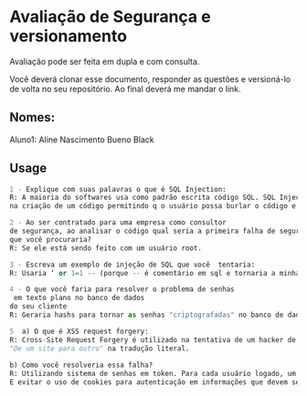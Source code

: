 # Avaliação de Segurança e versionamento

Avaliação pode ser feita em dupla e com consulta.

Você deverá clonar esse documento, responder as questões e versioná-lo de volta no seu repositório. Ao final deverá me mandar o link.


## Nomes:

Aluno1: Aline Nascimento Bueno Black


## Usage

```python
1 - Explique com suas palavras o que é SQL Injection:
R: A maioria do softwares usa como padrão escrita código SQL. SQL Injection é uma técnica que se aproveita das falhas de segurança
na criação de um código permitindo q o usuário possa burlar o código e se aproveitar do banco de dados de um site.
```

```python
2 - Ao ser contratado para uma empresa como consultor
de segurança, ao analisar o código qual seria a primeira falha de segurança
que você procuraria?
R: Se ele está sendo feito com um usuário root.

```

```python
3 - Escreva um exemplo de injeção de SQL que você  tentaria:
R: Usaria ‘ or 1=1 -- (porque -- é comentário em sql e tornaria a minha afirmação verdadeira e transformaria o restante em comentário) em um formulário de login.

```
```python
4 - O que você faria para resolver o problema de senhas
 em texto plano no banco de dados
do seu cliente
R: Geraria hashs para tornar as senhas "criptografadas" no banco de dados.

```

```python
5  a) O que é XSS request forgery:
R: Cross-Site Request Forgery é utilizado na tentativa de um hacker de se passar por um usuário legítimo usando um formulário falso "em cima" de um verdadeiro.
"De um site para outro" na tradução literal.
    
b) Como você resolveria essa falha?
R: Utilizando sistema de senhas em token. Para cada usuário logado, um token diferente na tela.
E evitar o uso de cookies para autenticação em informações que devem ser sigilosas para que não apareçam no console do computador.

```







